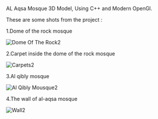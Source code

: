 AL Aqsa Mosque 3D Model, Using C++ and Modern OpenGl.

These are some shots from the project :

1.Dome of the rock mosque

![Dome Of The Rock2](https://github.com/user-attachments/assets/f05c401e-a521-48b1-ada6-bf1993a2524d)

2.Carpet inside the dome of the rock mosque

![Carpets2](https://github.com/user-attachments/assets/55ecfaef-9ab0-4307-9327-47737673409b)

3.Al qibly mosque

![Al Qibly Mousque2](https://github.com/user-attachments/assets/a0db9ed5-18d9-4937-9a9e-34f14156aa22)

4.The wall of al-aqsa mosque

![Wall2](https://github.com/user-attachments/assets/988eae53-4ce9-493e-b352-6ee1994fa161)
